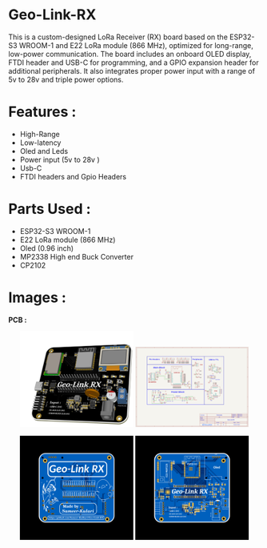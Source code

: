 # Geo-Link-RX
This is a custom-designed LoRa Receiver (RX) board based on the ESP32-S3 WROOM-1 and E22 LoRa module (866 MHz), optimized for long-range, low-power communication. The board includes an onboard OLED display, FTDI header and USB-C for programming, and a GPIO expansion header for additional peripherals. It also integrates proper power input with a range of 5v to 28v and triple power options.

# Features :
- High-Range
- Low-latency
- Oled and Leds
- Power input (5v to 28v )
- Usb-C
- FTDI headers and Gpio Headers

# Parts Used :
- ESP32-S3 WROOM-1
- E22 LoRa module (866 MHz)
- Oled (0.96 inch)
- MP2338 High end Buck Converter
- CP2102

# Images :
**PCB :**
<p align="center">
  <img src="Images/3D-PCB.png" width="45%" />
  <img src="Images/Schematic.png" width="45%" />
</p>
<p align="center">
  <img src="Images/PCB-Back.png" width="45%" />
  <img src="Images/PCB-Front.png" width="45%" />
</p>



